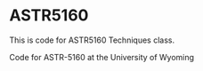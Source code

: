 # ASTR5160

This is code for ASTR5160 Techniques class.

Code for ASTR-5160 at the University of Wyoming
